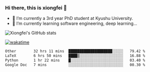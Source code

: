 ### Hi there, this is xiongfei 👋


- 🔭 I’m currently a 3rd year PhD student at Kyushu University.
- 🌱 I’m currently learning software engineering, deep learning...

<!--
**X1on9f31/X1on9f31** is a ✨ _special_ ✨ repository because its `README.md` (this file) appears on your GitHub profile.
Here are some ideas to get you started:
-->

![Xiongfei's GitHub stats](https://github-readme-stats.vercel.app/api?username=X1on9f31)


[![wakatime](https://wakatime.com/badge/user/9e8d5516-d162-43e7-9563-87295d455a71.svg)](https://wakatime.com/@9e8d5516-d162-43e7-9563-87295d455a71)

<!--START_SECTION:waka-->

```txt
Other        32 hrs 11 mins  ████████████████████░░░░░   79.42 %
LaTeX        6 hrs 50 mins   ████▒░░░░░░░░░░░░░░░░░░░░   16.88 %
Python       1 hr 22 mins    █░░░░░░░░░░░░░░░░░░░░░░░░   03.40 %
Google Doc   7 mins          ░░░░░░░░░░░░░░░░░░░░░░░░░   00.30 %
```

<!--END_SECTION:waka-->

